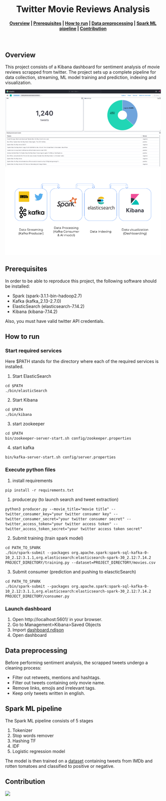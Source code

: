 <h1 align="center">
  <br>
    Twitter Movie Reviews Analysis
</h1>
<div align="center">
  <h4>
    <a href="#overview">Overview</a> |
    <a href="#prerequisites">Prerequisites</a> |
    <a href="#how-to-run">How to run</a> |
    <a href="#data-preprocessing">Data preprocessing</a> |
    <a href="#spark-ml-pipeline">Spark ML pipeline</a> |
    <a href="#contribution">Contribution</a>
  </h4>
</div>
<br>

## Overview
This project consists of a Kibana dashboard for sentiment analysis of movie reviews scrapped from twitter.
The project sets up a complete pipeline for data collection, streaming, ML model training and prediction, indexing and visualization.

![dashboard](img/dashboard.png)
![pipeline](img/pipeline.png)

## Prerequisites

In order to be able to reproduce this project, the following software should be installed:
- Spark (spark-3.1.1-bin-hadoop2.7)
- Kafka (kafka_2.13-2.7.0)
- ElasticSearch (elasticsearch-7.14.2)
- Kibana (kibana-7.14.2)

Also, you must have valid twitter API credentials.



## How to run
### Start required services
Here $PATH stands for the directory where each of the required services is installed.

1. Start ElasticSearch
``` shell
cd $PATH
./bin/elasticSearch
```
2. Start Kibana
``` shell
cd $PATH
./bin/kibana
```

3. start zookeeper
``` shell
cd $PATH
bin/zookeeper-server-start.sh config/zookeeper.properties
```
4. start kafka
``` shell
bin/kafka-server-start.sh config/server.properties
```

### Execute python files

1. install requirements
```shell
pip install -r requirements.txt
```
1. producer.py  (to launch search and tweet extraction)
``` shell
python3 producer.py --movie_title="movie title" --twitter_consumer_key="your twitter consumer key" --twitter_consumer_secret="your twitter consumer secret" --twitter_access_token="your twitter access token" --twitter_access_token_secret="your twitter access token secret"
```

2. Submit training (train spark model)
``` shell
cd PATH_TO_SPARK
./bin/spark-submit --packages org.apache.spark:spark-sql-kafka-0-10_2.12:3.1.1,org.elasticsearch:elasticsearch-spark-30_2.12:7.14.2 PROJECT_DIRECTORY/training.py --dataset=PROJECT_DIRECTORY/movies.csv
```
3. Submit consumer (prediction and pushing to elascticSearch)
``` shell
cd PATH_TO_SPARK
./bin/spark-submit --packages org.apache.spark:spark-sql-kafka-0-10_2.12:3.1.1,org.elasticsearch:elasticsearch-spark-30_2.12:7.14.2 PROJECT_DIRECTORY/consumer.py
```
### Launch dashboard
1. Open http://localhost:5601/ in your browser.
2. Go to Management>Kibana>Saved Objects
3. Import [dashboard.ndjson](kibana/dashboard.ndjson)
4. Open dashboard

## Data preprocessing
Before performing sentiment analysis, the scrapped tweets undergo a cleaning process:
- Filter out retweets, mentions and hashtags.
- Filter out tweets containing only movie name.
- Remove links, emojis and irrelevant tags.
- Keep only tweets written in english.

## Spark ML pipeline
The Spark ML pipeline consists of 5 stages
1. Tokenizer
2. Stop words remover
3. Hashing TF
4. IDF
5. Logistic regression model

The model is then trained on a [dataset](dataset/movies.csv) containing tweets from IMDb and rotten tomatoes and classified to positive or negative.

## Contribution

<a href="https://github.com/mohamedkaraa/Twitter-Movie-Reviews-Analysis/graphs/contributors">
  <img src="https://contrib.rocks/image?repo=mohamedkaraa/Twitter-Movie-Reviews-Analysis" />
</a>
